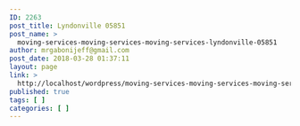 ```yaml
---
ID: 2263
post_title: Lyndonville 05851
post_name: >
  moving-services-moving-services-moving-services-lyndonville-05851
author: mrgabonijeff@gmail.com
post_date: 2018-03-28 01:37:11
layout: page
link: >
  http://localhost/wordpress/moving-services-moving-services-moving-services-lyndonville-05851/
published: true
tags: [ ]
categories: [ ]
---
```

